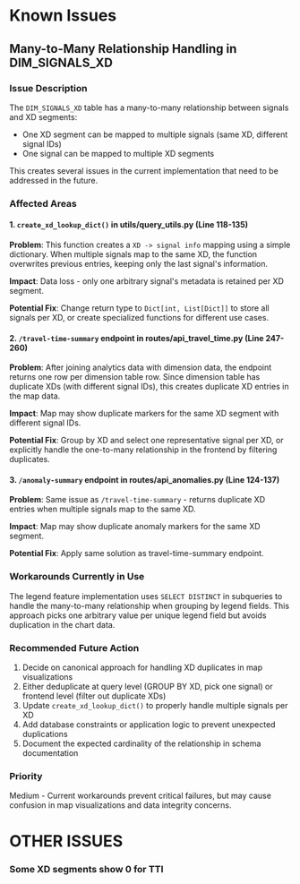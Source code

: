 # Known Issues

## Many-to-Many Relationship Handling in DIM_SIGNALS_XD

### Issue Description
The `DIM_SIGNALS_XD` table has a many-to-many relationship between signals and XD segments:
- One XD segment can be mapped to multiple signals (same XD, different signal IDs)
- One signal can be mapped to multiple XD segments

This creates several issues in the current implementation that need to be addressed in the future.

### Affected Areas

#### 1. `create_xd_lookup_dict()` in utils/query_utils.py (Line 118-135)
**Problem**: This function creates a `XD -> signal info` mapping using a simple dictionary. When multiple signals map to the same XD, the function overwrites previous entries, keeping only the last signal's information.

**Impact**: Data loss - only one arbitrary signal's metadata is retained per XD segment.

**Potential Fix**: Change return type to `Dict[int, List[Dict]]` to store all signals per XD, or create specialized functions for different use cases.

#### 2. `/travel-time-summary` endpoint in routes/api_travel_time.py (Line 247-260)
**Problem**: After joining analytics data with dimension data, the endpoint returns one row per dimension table row. Since dimension table has duplicate XDs (with different signal IDs), this creates duplicate XD entries in the map data.

**Impact**: Map may show duplicate markers for the same XD segment with different signal IDs.

**Potential Fix**: Group by XD and select one representative signal per XD, or explicitly handle the one-to-many relationship in the frontend by filtering duplicates.

#### 3. `/anomaly-summary` endpoint in routes/api_anomalies.py (Line 124-137)
**Problem**: Same issue as `/travel-time-summary` - returns duplicate XD entries when multiple signals map to the same XD.

**Impact**: Map may show duplicate anomaly markers for the same XD segment.

**Potential Fix**: Apply same solution as travel-time-summary endpoint.

### Workarounds Currently in Use
The legend feature implementation uses `SELECT DISTINCT` in subqueries to handle the many-to-many relationship when grouping by legend fields. This approach picks one arbitrary value per unique legend field but avoids duplication in the chart data.

### Recommended Future Action
1. Decide on canonical approach for handling XD duplicates in map visualizations
2. Either deduplicate at query level (GROUP BY XD, pick one signal) or frontend level (filter out duplicate XDs)
3. Update `create_xd_lookup_dict()` to properly handle multiple signals per XD
4. Add database constraints or application logic to prevent unexpected duplications
5. Document the expected cardinality of the relationship in schema documentation

### Priority
Medium - Current workarounds prevent critical failures, but may cause confusion in map visualizations and data integrity concerns.


# OTHER ISSUES
### Some XD segments show 0 for TTI


